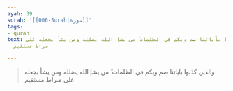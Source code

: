 ```yaml
---
ayah: 39
surah: '[[006-Surah|سورة]]'
tags:
- quran
text: والذين كذبوا بآياتنا صم وبكم في الظلمات ۗ من يشإ الله يضلله ومن يشأ يجعله على
  صراط مستقيم

---
```

> والذين كذبوا بآياتنا صم وبكم في الظلمات ۗ من يشإ الله يضلله ومن يشأ يجعله على صراط مستقيم
